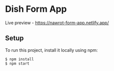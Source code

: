 # Dish Form App

Live preview - https://nawrot-form-app.netlify.app/

## Setup

To run this project, install it locally using npm:
```
$ npm install
$ npm start
```


